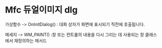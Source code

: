 # Mfc 듀얼이미지 dlg
가상함수 -> OnInitDialog() : 대화 상자가 화면에 표시되기 직전에 호출됩니다.

메세지 -> WM_PAINT() :창 또는 컨트롤의 내용을 다시 그리는 데 사용되는 창 클래스에서 재정의하는 메서드

